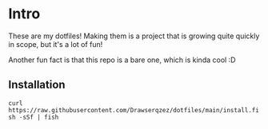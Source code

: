 # Intro

These are my dotfiles! Making them is a project that is growing quite quickly
in scope, but it's a lot of fun! 

Another fun fact is that this repo is a bare one, which is kinda cool :D

## Installation

` curl https://raw.githubusercontent.com/Drawserqzez/dotfiles/main/install.fish -sSf | fish `
